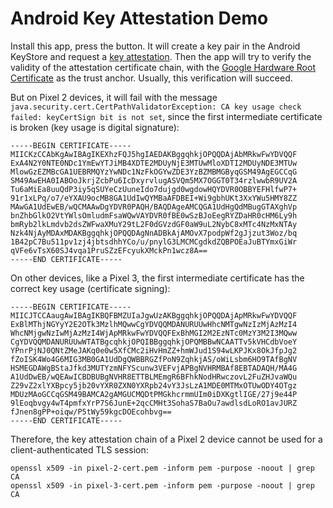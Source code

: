 # Android Key Attestation Demo

Install this app, press the button. It will create a key pair in the Android KeyStore and request a [key attestation](https://developer.android.com/training/articles/security-key-attestation). Then the app will try to verify the validity of the attestation certificate chain, with the [Google Hardware Root Certificate](https://github.com/googlesamples/android-key-attestation/blob/master/server/src/main/java/com/android/example/KeyAttestationExample.java#L126) as the trust anchor. Usually, this verification will succeed.

But on Pixel 2 devices, it will fail with the message `java.security.cert.CertPathValidatorException: CA key usage check failed: keyCertSign bit is not set`, since the first intermediate certificate is broken (key usage is digital signature):
```
-----BEGIN CERTIFICATE-----
MIICKzCCAbKgAwIBAgIKEXhzFQJ5hgIAEDAKBggqhkjOPQQDAjAbMRkwFwYDVQQF
ExA4N2Y0NTE0NDc1YmEwYTJiMB4XDTE2MDUyNjE3MTUwMloXDTI2MDUyNDE3MTUw
MlowGzEZMBcGA1UEBRMQYzYwNDc1NzFkOGYwZDE3YzBZMBMGByqGSM49AgEGCCqG
SM49AwEHA0IABOoJkrjZcbPu6IcDxyrvlugASVQm5MX7OGGT0T34rzlwwbR9UV2A
Tu6aMiEa8uuQdP3iy5qSUYeCzUuneIdo7dujgd0wgdowHQYDVR0OBBYEFHlfwP7+
91r1xLPq/o7/eYXAU9ocMB8GA1UdIwQYMBaAFDBEI+Wi9gbhUKt3XxYWu5HMY8ZZ
MAwGA1UdEwEB/wQCMAAwDgYDVR0PAQH/BAQDAgeAMCQGA1UdHgQdMBugGTAXghVp
bnZhbGlkO2VtYWlsOmludmFsaWQwVAYDVR0fBE0wSzBJoEegRYZDaHR0cHM6Ly9h
bmRyb2lkLmdvb2dsZWFwaXMuY29tL2F0dGVzdGF0aW9uL2NybC8xMTc4NzMxNTAy
Nzk4NjAyMDAxMDAKBggqhkjOPQQDAgNnADBkAjAMOvX7podpWf2gJjzut3Woz/bq
1B42pC7Bu511pv1zj4jbtsdhhYCo/u/pnylG3LMCMCgdkdZQBPOEaJuBTYmxGiWr
qVFe6vTsX60SJ4vqa1PruSZzEFcyukXMckPn1wcz8A==
-----END CERTIFICATE-----
```

On other devices, like a Pixel 3, the first intermediate certificate has the correct key usage (certificate signing):
```
-----BEGIN CERTIFICATE-----
MIICJTCCAaugAwIBAgIKBQFBMZUIaJgwUzAKBggqhkjOPQQDAjApMRkwFwYDVQQF
ExBlMThjNGYyY2E2OTk3MzlhMQwwCgYDVQQMDANURUUwHhcNMTgwNzIzMjAzMzI4
WhcNMjgwNzIwMjAzMzI4WjApMRkwFwYDVQQFExBhMGI2M2EzNTc0MzY3M2I3MQww
CgYDVQQMDANURUUwWTATBgcqhkjOPQIBBggqhkjOPQMBBwNCAATTv5kVHCdbVoeY
YPnrPjNJ0QNtZMeJAKq0e0w5XfCMc2iHvHmZZ+hmWJud1S94wLKPJKx8OkJfpJg2
fZoISK4Wo4G6MIG3MB0GA1UdDgQWBBRGZfPoN9ZqhkjAS/oWiLsbm6HO9TAfBgNV
HSMEGDAWgBStaJfkd3MUTYzmNFYScunw3VEFvjAPBgNVHRMBAf8EBTADAQH/MA4G
A1UdDwEB/wQEAwICBDBUBgNVHR8ETTBLMEmgR6BFhkNodHRwczovL2FuZHJvaWQu
Z29vZ2xlYXBpcy5jb20vYXR0ZXN0YXRpb24vY3JsLzA1MDE0MTMxOTUwODY4OTgz
MDUzMAoGCCqGSM49BAMCA2gAMGUCMQDtPMGkhcrmmUIm0iDXKgtlIGE/27j9e44P
9lEoqbvgy4wT4pmfxYrP7S6JunE+2qcCMHt3SohaS7BaOu7awdlsdLoRO1avJURZ
fJnen8gPP+oiqw/P5tWy59kgcDOEcohbvg==
-----END CERTIFICATE-----
```

Therefore, the key attestation chain of a Pixel 2 device cannot be used for a client-authenticated TLS session:
``` shell
openssl x509 -in pixel-2-cert.pem -inform pem -purpose -noout | grep CA
openssl x509 -in pixel-3-cert.pem -inform pem -purpose -noout | grep CA
```

